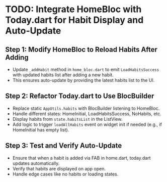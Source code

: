 # TODO: Integrate HomeBloc with Today.dart for Habit Display and Auto-Update

## Step 1: Modify HomeBloc to Reload Habits After Adding
- Update `_addHabit` method in `home_bloc.dart` to emit `LoadHabitsSuccess` with updated habits list after adding a new habit.
- This ensures auto-update by providing the latest habits list to the UI.

## Step 2: Refactor Today.dart to Use BlocBuilder
- Replace static `AppUtils.habits` with BlocBuilder listening to HomeBloc.
- Handle different states: HomeInitial, LoadHabitsSuccess, NoHabits, etc.
- Display habits from `state.habitsList` in the ListView.
- Add logic to trigger `loadAllHabits` event on widget init if needed (e.g., if HomeInitial has empty list).

## Step 3: Test and Verify Auto-Update
- Ensure that when a habit is added via FAB in home.dart, today.dart updates automatically.
- Verify that habits are displayed on app open.
- Handle edge cases like no habits or loading states.
